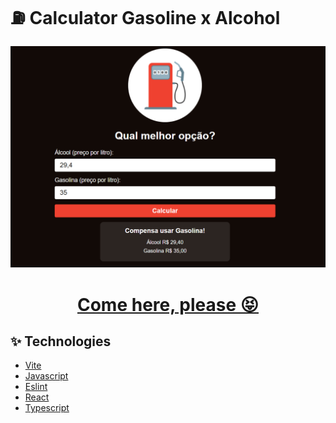 # ⛽ Calculator Gasoline x Alcohol

<img src='/src/assets/gasolinaxalcool.png'>

<h1 align="center"><a href="https://calculator-gasoline-alcohol.vercel.app/">Come here, please 😝</a></h1>

## ✨ Technologies

- [Vite](https://vitejs.dev/)
- [Javascript](#)
- [Eslint](https://eslint.org/)
- [React](https://reactjs.org/)
- [Typescript](https://www.typescriptlang.org/)
